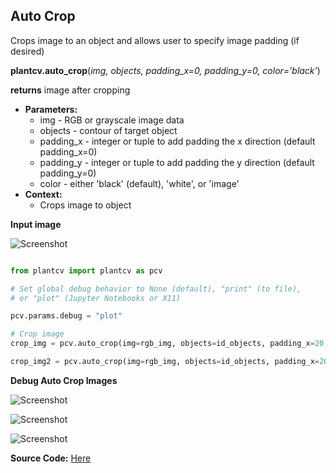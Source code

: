 ## Auto Crop

Crops image to an object and allows user to specify image padding (if desired)

**plantcv.auto_crop**(*img, objects, padding_x=0, padding_y=0, color='black'*)

**returns** image after cropping

- **Parameters:**
    - img - RGB or grayscale image data
    - objects - contour of target object 
    - padding_x - integer or tuple to add padding the x direction (default padding_x=0)
    - padding_y - integer or tuple to add padding the y direction (default padding_y=0)
    - color - either 'black' (default), 'white', or 'image'
- **Context:**
    - Crops image to object
    
**Input image**

![Screenshot](img/documentation_images/auto_crop/2016-05-25_1031.chamber129-camera-01.jpg)

```python

from plantcv import plantcv as pcv

# Set global debug behavior to None (default), "print" (to file), 
# or "plot" (Jupyter Notebooks or X11)

pcv.params.debug = "plot"

# Crop image
crop_img = pcv.auto_crop(img=rgb_img, objects=id_objects, padding_x=20, padding_y=20, color='black')

crop_img2 = pcv.auto_crop(img=rgb_img, objects=id_objects, padding_x=20, padding_y=20, color='image')

```

**Debug Auto Crop Images**

![Screenshot](img/documentation_images/auto_crop/155_crop_area.jpg)

![Screenshot](img/documentation_images/auto_crop/155_auto_cropped.jpg)

![Screenshot](img/documentation_images/auto_crop/155_auto_image.jpg)

**Source Code:** [Here](https://github.com/danforthcenter/plantcv/blob/main/plantcv/plantcv/auto_crop.py)
